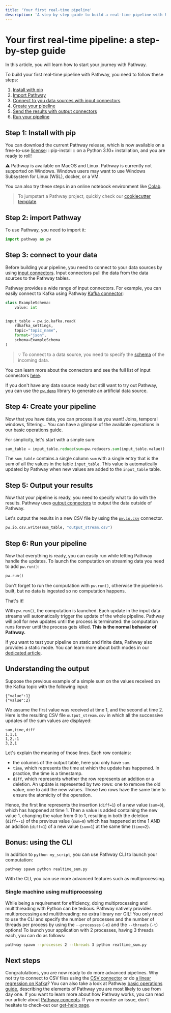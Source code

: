 ```yaml
---
title: 'Your first real-time pipeline'
description: 'A step-by-step guide to build a real-time pipeline with Pathway'
---
```

# Your first real-time pipeline: a step-by-step guide
In this article, you will learn how to start your journey with Pathway.

To build your first real-time pipeline with Pathway, you need to follow these steps:
1. [Install with pip](#step-1-install-with-pip)
2. [Import Pathway](#step-2-import-pathway)
3. [Connect to you data sources with input connectors](#step-3-connect-to-your-data)
4. [Create your pipeline](#step-4-create-your-pipeline)
5. [Send the results with output connectors](#step-5-output-your-results)
6. [Run your pipeline](#step-6-run-your-pipeline)

## Step 1: Install with pip

You can download the current Pathway release, which is now available on a free-to-use [license](https://pathway.com/license):
::pip-install
::
on a Python 3.10+ installation, and you are ready to roll!

⚠️ Pathway is available on MacOS and Linux. Pathway is currently not supported on Windows.
Windows users may want to use Windows Subsystem for Linux (WSL), docker, or a VM.

You can also try these steps in an online notebook environment like [Colab](https://colab.research.google.com/).

> To jumpstart a Pathway project, quickly check our [cookiecutter template](https://github.com/pathwaycom/cookiecutter-pathway).


## Step 2: import Pathway

To use Pathway, you need to import it:

```python
import pathway as pw
```

## Step 3: connect to your data

Before building your pipeline, you need to connect to your data sources by using [input connectors](/developers/user-guide/connecting-to-data/connectors).
Input connectors pull the data from the data sources to the Pathway tables.

Pathway provides a wide range of input connectors.
For example, you can easily connect to Kafka using Pathway [Kafka connector](/developers/user-guide/connectors/kafka_connectors):


```python
class ExampleSchema:
    value: int


input_table = pw.io.kafka.read(
    rdkafka_settings,
    topic="topic_name",
    format="json",
    schema=ExampleSchema
)
```

> 💡 To connect to a data source, you need to specify the [schema](/developers/user-guide/types-in-pathway/schema) of the incoming data.

You can learn more about the connectors and see the full list of input connectors [here](/developers/user-guide/connecting-to-data/connectors).


If you don't have any data source ready but still want to try out Pathway, you can use the [`pw.demo`](/developers/user-guide/connecting-to-data/artificial-streams) library to generate an artificial data source.



## Step 4: Create your pipeline
Now that you have data, you can process it as you want!
Joins, temporal windows, filtering...
You can have a glimpse of the available operations in our [basic operations guide](/developers/user-guide/data-transformation/table-operations).

For simplicity, let's start with a simple sum:

```python
sum_table = input_table.reduce(sum=pw.reducers.sum(input_table.value))
```

The `sum_table` contains a single column `sum` with a single entry that is the sum of all the values in the table `input_table`.
This value is automatically updated by Pathway when new values are added to the `input_table` table.

## Step 5: Output your results

Now that your pipeline is ready, you need to specify what to do with the results.
Pathway uses [output connectors](/developers/user-guide/connecting-to-data/connectors) to output the data outside of Pathway.

Let's output the results in a new CSV file by using the [`pw.io.csv`](/developers/api-docs/pathway-io/csv) connector.

```python
pw.io.csv.write(sum_table, "output_stream.csv")
```

## Step 6: Run your pipeline
Now that everything is ready, you can easily run while letting Pathway handle the updates.
To launch the computation on streaming data you need to add `pw.run()`:

```python
pw.run()
```

Don't forget to run the computation with `pw.run()`, otherwise the pipeline is built, but no data is ingested so no computation happens.

That's it!


With `pw.run()`, the computation is launched.
Each update in the input data streams will automatically trigger the update of the whole pipeline.
Pathway will poll for new updates until the process is terminated: the computation runs forever until the process gets killed.
**This is the normal behavior of Pathway.**

If you want to test your pipeline on static and finite data, Pathway also provides a static mode.
You can learn more about both modes in our [dedicated article](/developers/user-guide/connecting-to-data/streaming-and-static-modes).


## Understanding the output

Suppose the previous example of a simple sum on the values received on the Kafka topic with the following input:
```
{"value":1}
{"value":2}
```

We assume the first value was received at time 1, and the second at time 2.
Here is the resulting CSV file `output_stream.csv` in which all the successive updates of the sum values are displayed:

```shellscript
sum,time,diff
1,1,1
1,2,-1
3,2,1
```

Let's explain the meaning of those lines.
Each row contains:
* the columns of the output table, here you only have `sum`.
* `time`, which represents the time at which the update has happened. In practice, the time is a timestamp.
* `diff`, which represents whether the row represents an addition or a deletion. An update is represented by two rows: one to remove the old value, one to add the new values. Those two rows have the same time to ensure the atomicity of the operation.


Hence, the first line represents the insertion (`diff=1`) of a new value (`sum=0`), which has happened at time 1.
Then a value is added containing the new value 1, changing the value from 0 to 1, resulting in both the deletion (`diff=-1`) of the previous value (`sum=0`) which has happened at time 1 AND an addition (`diff=1`) of a new value (`sum=1`) at the same time (`time=2`).


## Bonus: using the CLI

In addition to `python my_script`, you can use Pathway CLI to launch your computation:

```
pathway spawn python realtime_sum.py
```

With the CLI, you can use more advanced features such as multiprocessing.

### Single machine using multiprocessing
While being a requirement for efficiency, doing multiprocessing and multithreading with Python can be tedious.
Pathway natively provides multiprocessing and multithreading: no extra library nor GIL!
You only need to use the CLI and specify the number of processes and the number of threads per process by using the `--processes` (`-n`) and the `--threads` (`-t`) options!
To launch your application with 2 processes, having 3 threads each, you can do as follows:

```bash
pathway spawn --processes 2 --threads 3 python realtime_sum.py
```


## Next steps
Congratulations, you are now ready to do more advanced pipelines.
Why not try to connect to CSV files using the [CSV connector](/developers/user-guide/connectors/csv_connectors) or do [a linear regression on Kafka](/developers/showcases/linear_regression_with_kafka)?
You can also take a look at Pathway [basic operations guide](/developers/user-guide/data-transformation/table-operations), describing the elements of Pathway you are most likely to use from day one.
If you want to learn more about how Pathway works, you can read our article about [Pathway concepts](/developers/user-guide/introduction/concepts).
If you encounter an issue, don't hesitate to check-out our [get-help page](/developers/user-guide/development/get-help).
